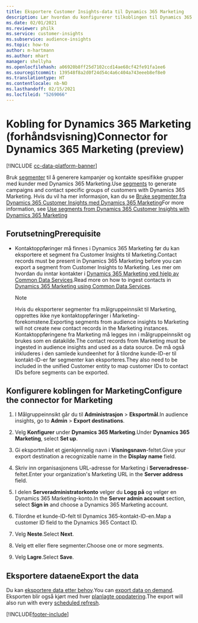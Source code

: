 ```yaml
---
title: Eksportere Customer Insights-data til Dynamics 365 Marketing
description: Lær hvordan du konfigurerer tilkoblingen til Dynamics 365 Marketing.
ms.date: 02/01/2021
ms.reviewer: philk
ms.service: customer-insights
ms.subservice: audience-insights
ms.topic: how-to
author: m-hartmann
ms.author: mhart
manager: shellyha
ms.openlocfilehash: a06920b8ff25d7102ccd14ae68cf42fe91fa1ee6
ms.sourcegitcommit: 139548f8a2d0f24d54c4a6c404a743eeeb8ef8e0
ms.translationtype: HT
ms.contentlocale: nb-NO
ms.lasthandoff: 02/15/2021
ms.locfileid: "5269066"
---
```

# <a name="connector-for-dynamics-365-marketing-preview"></a><span data-ttu-id="4fcaa-103">Kobling for Dynamics 365 Marketing (forhåndsvisning)</span><span class="sxs-lookup"><span data-stu-id="4fcaa-103">Connector for Dynamics 365 Marketing (preview)</span></span>

[!INCLUDE [cc-data-platform-banner](../includes/cc-data-platform-banner.md)]

<span data-ttu-id="4fcaa-104">Bruk [segmenter](segments.md) til å generere kampanjer og kontakte spesifikke grupper med kunder med Dynamics 365 Marketing.</span><span class="sxs-lookup"><span data-stu-id="4fcaa-104">Use [segments](segments.md) to generate campaigns and contact specific groups of customers with Dynamics 365 Marketing.</span></span> <span data-ttu-id="4fcaa-105">Hvis du vil ha mer informasjon, kan du se [Bruke segmenter fra Dynamics 365 Customer Insights med Dynamics 365 Marketing](https://docs.microsoft.com/dynamics365/marketing/customer-insights-segments)</span><span class="sxs-lookup"><span data-stu-id="4fcaa-105">For more information, see [Use segments from Dynamics 365 Customer Insights with Dynamics 365 Marketing](https://docs.microsoft.com/dynamics365/marketing/customer-insights-segments)</span></span>

## <a name="prerequisite"></a><span data-ttu-id="4fcaa-106">Forutsetning</span><span class="sxs-lookup"><span data-stu-id="4fcaa-106">Prerequisite</span></span>

- <span data-ttu-id="4fcaa-107">Kontaktoppføringer må finnes i Dynamics 365 Marketing før du kan eksportere et segment fra Customer Insights til Marketing.</span><span class="sxs-lookup"><span data-stu-id="4fcaa-107">Contact records must be present in Dynamics 365 Marketing before you can export a segment from Customer Insights to Marketing.</span></span> <span data-ttu-id="4fcaa-108">Les mer om hvordan du inntar kontakter i [Dynamics 365 Marketing ved hjelp av Common Data Services](connect-power-query.md).</span><span class="sxs-lookup"><span data-stu-id="4fcaa-108">Read more on how to ingest contacts in [Dynamics 365 Marketing using Common Data Services](connect-power-query.md).</span></span>

  > [!NOTE]
  > <span data-ttu-id="4fcaa-109">Hvis du eksporterer segmenter fra målgruppeinnsikt til Marketing, opprettes ikke nye kontaktoppføringer i Marketing-forekomstene.</span><span class="sxs-lookup"><span data-stu-id="4fcaa-109">Exporting segments from audience insights to Marketing will not create new contact records in the Marketing instances.</span></span> <span data-ttu-id="4fcaa-110">Kontaktoppføringene fra Marketing må legges inn i målgruppeinnsikt og brukes som en datakilde.</span><span class="sxs-lookup"><span data-stu-id="4fcaa-110">The contact records from Marketing must be ingested in audience insights and used as a data source.</span></span> <span data-ttu-id="4fcaa-111">De må også inkluderes i den samlede kundeenhet for å tilordne kunde-ID-er til kontakt-ID-er før segmenter kan eksporteres.</span><span class="sxs-lookup"><span data-stu-id="4fcaa-111">They also need to be included in the unified Customer entity to map customer IDs to contact IDs before segments can be exported.</span></span>

## <a name="configure-the-connector-for-marketing"></a><span data-ttu-id="4fcaa-112">Konfigurere koblingen for Marketing</span><span class="sxs-lookup"><span data-stu-id="4fcaa-112">Configure the connector for Marketing</span></span>

1. <span data-ttu-id="4fcaa-113">I Målgruppeinnsikt går du til **Administrasjon** > **Eksportmål**.</span><span class="sxs-lookup"><span data-stu-id="4fcaa-113">In audience insights, go to **Admin** > **Export destinations**.</span></span>

1. <span data-ttu-id="4fcaa-114">Velg **Konfigurer** under **Dynamics 365 Marketing**.</span><span class="sxs-lookup"><span data-stu-id="4fcaa-114">Under **Dynamics 365 Marketing**, select **Set up**.</span></span>

1. <span data-ttu-id="4fcaa-115">Gi eksportmålet et gjenkjennelig navn i **Visningsnavn**-feltet.</span><span class="sxs-lookup"><span data-stu-id="4fcaa-115">Give your export destination a recognizable name in the **Display name** field.</span></span>

1. <span data-ttu-id="4fcaa-116">Skriv inn organisasjonens URL-adresse for Marketing i **Serveradresse**-feltet.</span><span class="sxs-lookup"><span data-stu-id="4fcaa-116">Enter your organization's Marketing URL in the **Server address** field.</span></span>

1. <span data-ttu-id="4fcaa-117">I delen **Serveradministratorkonto** velger du **Logg på** og velger en Dynamics 365 Marketing-konto.</span><span class="sxs-lookup"><span data-stu-id="4fcaa-117">In the **Server admin account** section, select **Sign in** and choose a Dynamics 365 Marketing account.</span></span>

1. <span data-ttu-id="4fcaa-118">Tilordne et kunde-ID-felt til Dynamics 365-kontakt-ID-en.</span><span class="sxs-lookup"><span data-stu-id="4fcaa-118">Map a customer ID field to the Dynamics 365 Contact ID.</span></span>

1. <span data-ttu-id="4fcaa-119">Velg **Neste**.</span><span class="sxs-lookup"><span data-stu-id="4fcaa-119">Select **Next**.</span></span>

1. <span data-ttu-id="4fcaa-120">Velg ett eller flere segmenter.</span><span class="sxs-lookup"><span data-stu-id="4fcaa-120">Choose one or more segments.</span></span>

1. <span data-ttu-id="4fcaa-121">Velg **Lagre**.</span><span class="sxs-lookup"><span data-stu-id="4fcaa-121">Select **Save**.</span></span>

## <a name="export-the-data"></a><span data-ttu-id="4fcaa-122">Eksportere dataene</span><span class="sxs-lookup"><span data-stu-id="4fcaa-122">Export the data</span></span>

<span data-ttu-id="4fcaa-123">Du kan [eksportere data etter behov](export-destinations.md).</span><span class="sxs-lookup"><span data-stu-id="4fcaa-123">You can [export data on demand](export-destinations.md).</span></span> <span data-ttu-id="4fcaa-124">Eksporten blir også kjørt med hver [planlagte oppdatering](system.md#schedule-tab).</span><span class="sxs-lookup"><span data-stu-id="4fcaa-124">The export will also run with every [scheduled refresh](system.md#schedule-tab).</span></span>


[!INCLUDE[footer-include](../includes/footer-banner.md)]